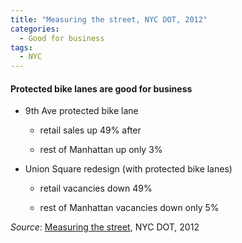 ```yaml
---
title: "Measuring the street, NYC DOT, 2012"
categories:
  - Good for business
tags:
  - NYC
---
```


#### Protected bike lanes are good for business
* 9th Ave protected bike lane

  * retail sales up 49% after 

  * rest of Manhattan up only 3%

* Union Square redesign (with protected bike lanes)

  * retail vacancies down 49%

   * rest of Manhattan vacancies down only 5%

_Source_: [Measuring the street](../../assets/research/2012-10-measuring-the-street.pdf), NYC DOT, 2012